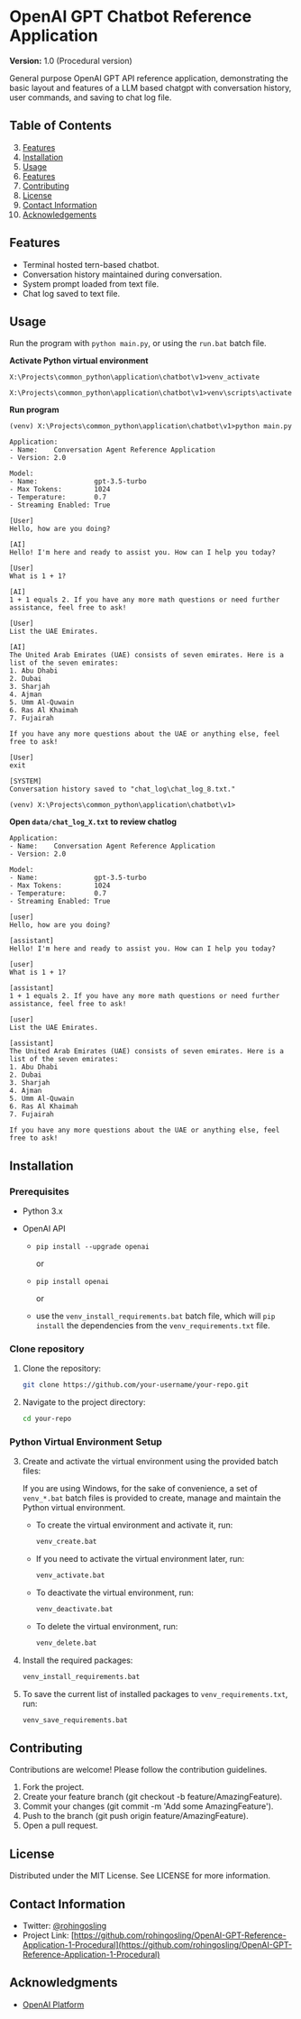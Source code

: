 # OpenAI GPT Chatbot Reference Application
**Version:** 1.0 (Procedural version)

General purpose OpenAI GPT API reference application, demonstrating the basic layout and features of a LLM based chatgpt with conversation history, user commands, and saving to chat log file.

## Table of Contents
3. [Features](#features)
2. [Installation](#installation)
3. [Usage](#usage)
4. [Features](#features)
5. [Contributing](#contributing)
6. [License](#license)
7. [Contact Information](#contact-information)
8. [Acknowledgements](#acknowledgements)

## Features
- Terminal hosted tern-based chatbot. 
- Conversation history maintained during conversation. 
- System prompt loaded from text file. 
- Chat log saved to text file.

## Usage

Run the program with `python main.py`, or using the `run.bat` batch file. 

**Activate Python virtual environment**
```cmd.exe
X:\Projects\common_python\application\chatbot\v1>venv_activate

X:\Projects\common_python\application\chatbot\v1>venv\scripts\activate
```
**Run program**
```cmd.exe
(venv) X:\Projects\common_python\application\chatbot\v1>python main.py

Application:
- Name:    Conversation Agent Reference Application
- Version: 2.0

Model:
- Name:              gpt-3.5-turbo
- Max Tokens:        1024
- Temperature:       0.7
- Streaming Enabled: True

[User]
Hello, how are you doing?

[AI]
Hello! I'm here and ready to assist you. How can I help you today?

[User]
What is 1 + 1?

[AI]
1 + 1 equals 2. If you have any more math questions or need further assistance, feel free to ask!

[User]
List the UAE Emirates.

[AI]
The United Arab Emirates (UAE) consists of seven emirates. Here is a list of the seven emirates:
1. Abu Dhabi
2. Dubai
3. Sharjah
4. Ajman
5. Umm Al-Quwain
6. Ras Al Khaimah
7. Fujairah

If you have any more questions about the UAE or anything else, feel free to ask!

[User]
exit

[SYSTEM]
Conversation history saved to "chat_log\chat_log_8.txt."

(venv) X:\Projects\common_python\application\chatbot\v1>
```
**Open `data/chat_log_X.txt` to review chatlog**
```cmd.exe
Application:
- Name:    Conversation Agent Reference Application
- Version: 2.0

Model:
- Name:              gpt-3.5-turbo
- Max Tokens:        1024
- Temperature:       0.7
- Streaming Enabled: True

[user]
Hello, how are you doing?

[assistant]
Hello! I'm here and ready to assist you. How can I help you today?

[user]
What is 1 + 1?

[assistant]
1 + 1 equals 2. If you have any more math questions or need further assistance, feel free to ask!

[user]
List the UAE Emirates.

[assistant]
The United Arab Emirates (UAE) consists of seven emirates. Here is a list of the seven emirates:
1. Abu Dhabi
2. Dubai
3. Sharjah
4. Ajman
5. Umm Al-Quwain
6. Ras Al Khaimah
7. Fujairah

If you have any more questions about the UAE or anything else, feel free to ask!
```

## Installation

### Prerequisites

- Python 3.x
- OpenAI API
  
  - `pip install --upgrade openai`
  
    or

  - `pip install openai`

    or
    
  - use the `venv_install_requirements.bat` batch file, which will `pip install` the dependencies from the `venv_requirements.txt` file. 

### Clone repository

1. Clone the repository:
    ```sh
    git clone https://github.com/your-username/your-repo.git
    ```

2. Navigate to the project directory:
    ```sh
    cd your-repo
    ```

### Python Virtual Environment Setup

3. Create and activate the virtual environment using the provided batch files:

   If you are using Windows, for the sake of convenience, a set of `venv_*.bat` batch files is provided to create, manage and maintain the Python virtual environment.

    - To create the virtual environment and activate it, run:
      ```sh
      venv_create.bat
      ```
    - If you need to activate the virtual environment later, run:
      ```sh
      venv_activate.bat
      ```
    - To deactivate the virtual environment, run:
      ```sh
      venv_deactivate.bat
      ```
    - To delete the virtual environment, run:
      ```sh
      venv_delete.bat
      ```

4. Install the required packages:
    ```sh
    venv_install_requirements.bat
    ```

5. To save the current list of installed packages to `venv_requirements.txt`, run:
    ```sh
    venv_save_requirements.bat
    ```
## Contributing
Contributions are welcome! Please follow the contribution guidelines.
1. Fork the project.
2. Create your feature branch (git checkout -b feature/AmazingFeature).
3. Commit your changes (git commit -m 'Add some AmazingFeature').
4. Push to the branch (git push origin feature/AmazingFeature).
5. Open a pull request.

## License
Distributed under the MIT License. See LICENSE for more information.

## Contact Information
- Twitter: [@rohingosling](https://x.com/rohingosling)
- Project Link: [https://github.com/rohingosling/OpenAI-GPT-Reference-Application-1-Procedural](https://github.com/rohingosling/OpenAI-GPT-Reference-Application-1-Procedural)

## Acknowledgments
- [OpenAI Platform](https://platform.openai.com/docs/overview)

